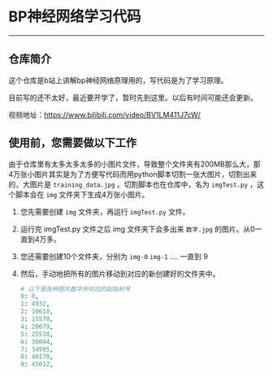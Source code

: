 # BP神经网络学习代码

---

## 仓库简介

这个仓库是b站上讲解bp神经网络原理用的，写代码是为了学习原理。

目前写的还不太好，最近要开学了，暂时先到这里。以后有时间可能还会更新。

视频地址：https://www.bilibili.com/video/BV1LM411J7cW/



## 使用前，您需要做以下工作

由于仓库里有太多太多太多的小图片文件，导致整个文件夹有200MB那么大，那4万张小图片其实是为了方便写代码而用python脚本切割一张大图片，切割出来的，大图片是 `training_data.jpg` 。切割脚本也在仓库中，名为 `imgTest.py` ，这个脚本会在 `img` 文件夹下生成4万张小图片。

1. 您先需要创建 `img` 文件夹，再运行 `imgTest.py` 文件。

2. 运行完 imgTest.py 文件之后 img 文件夹下会多出来 `数字.jpg` 的图片。从0一直到4万多。

3. 您还需要创建10个文件夹，分别为 `img-0`  `img-1` .... 一直到 9

4. 然后，手动地把所有的图片移动到对应的新创建好的文件夹中。

   ```python
   # 以下是各种图片数字所对应的起始标号
   0: 0,
   1: 4932,
   2: 10610,
   3: 15578,
   4: 20679,
   5: 25538,
   6: 30044,
   7: 34995,
   8: 40170,
   9: 45012,
   ```



